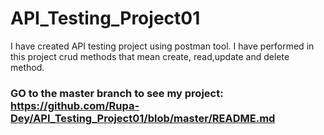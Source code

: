 # API_Testing_Project01
I have created API testing project using postman tool. I have performed in this project crud methods that mean create, read,update and delete method.
### GO to the master branch to see my project: https://github.com/Rupa-Dey/API_Testing_Project01/blob/master/README.md

